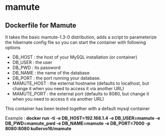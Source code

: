 # mamute
Dockerfile for Mamute
-----------

It takes the basic mamute-1.3-0 distribution, adds a script to parameterize the hibernate config file so 
you can start the container with following options

* DB_HOST : the host of your MySQL installation (or container)
* DB_USER : the user 
* DB_PWD : its password
* DB_NAME : the name of the database
* DB_PORT : the port running your database.
* MAMUTE_HOST : the external hostname (defaults to localhost, but change it when you need to access it via another URL)
* MAMUTE_PORT : the external port (defaults to 8080, but change it when you need to access it via another URL)

This container has been tested together with a default mysql container


Example :
**docker run -ti -e DB_HOST=192.168.1.4 -e DB_USER=mamute -e DB_PWD=mamute_pwd -e DB_NAME=mamute -e DB_PORT=7000 -p 8080:8080 kullervo16/mamute**
